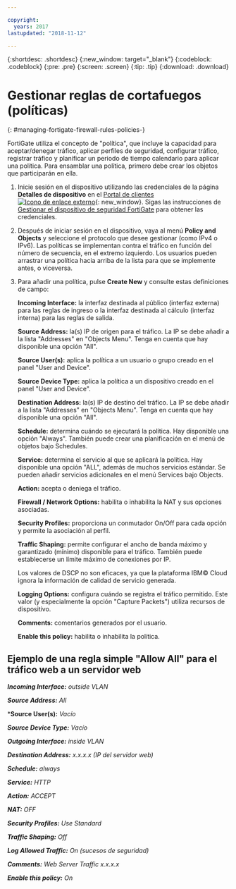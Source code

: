 ```yaml
---

copyright:
  years: 2017
lastupdated: "2018-11-12"

---
```


{:shortdesc: .shortdesc}
{:new_window: target="_blank"}
{:codeblock: .codeblock}
{:pre: .pre}
{:screen: .screen}
{:tip: .tip}
{:download: .download}

# Gestionar reglas de cortafuegos (políticas)
{: #managing-fortigate-firewall-rules-policies-}

FortiGate utiliza el concepto de "política", que incluye la capacidad para aceptar/denegar tráfico, aplicar perfiles de seguridad, configurar tráfico, registrar tráfico y planificar un periodo de tiempo calendario para aplicar una política. Para ensamblar una política, primero debe crear los objetos que participarán en ella. 

1. Inicie sesión en el dispositivo utilizando las credenciales de la página **Detalles de dispositivo** en el [Portal de clientes ![Icono de enlace externo](../../icons/launch-glyph.svg "Icono de enlace externo")](https://control.softlayer.com/){: new_window}. Sigas las instrucciones de [Gestionar el dispositivo de seguridad FortiGate](/docs/infrastructure/fortigate-1g?topic=fortigate-1g-managing-the-fortigate-security-appliance-1gbps) para obtener las credenciales.
2. Después de iniciar sesión en el dispositivo, vaya al menú **Policy and Objects** y seleccione el protocolo que desee gestionar (como IPv4 o IPv6). Las políticas se implementan contra el tráfico en función del número de secuencia, en el extremo izquierdo. Los usuarios pueden arrastrar una política hacia arriba de la lista para que se implemente antes, o viceversa.
3. Para añadir una política, pulse **Create New** y consulte estas definiciones de campo:

    **Incoming Interface:** la interfaz destinada al público (interfaz externa) para las reglas de ingreso o la interfaz destinada al cálculo (interfaz interna) para las reglas de salida.

    **Source Address:** la(s) IP de origen para el tráfico. La IP se debe añadir a la lista "Addresses" en "Objects Menu". Tenga en cuenta que hay disponible una opción "All".

    **Source User(s):** aplica la política a un usuario o grupo creado en el panel "User and Device".

    **Source Device Type:** aplica la política a un dispositivo creado en el panel "User and Device".

    **Destination Address:** la(s) IP de destino del tráfico. La IP se debe añadir a la lista "Addresses" en "Objects Menu". Tenga en cuenta que hay disponible una opción "All".

    **Schedule:** determina cuándo se ejecutará la política. Hay disponible una opción "Always". También puede crear una planificación en el menú de objetos bajo Schedules.

    **Service:** determina el servicio al que se aplicará la política. Hay disponible una opción "ALL", además de muchos servicios estándar. Se pueden añadir servicios adicionales en el menú Services bajo Objects.

    **Action:** acepta o deniega el tráfico. 

    **Firewall / Network Options:** habilita o inhabilita la NAT y sus opciones asociadas.

    **Security Profiles:** proporciona un conmutador On/Off para cada opción y permite la asociación al perfil.

    **Traffic Shaping:** permite configurar el ancho de banda máximo y garantizado (mínimo) disponible para el tráfico. También puede establecerse un límite máximo de conexiones por IP. 

    Los valores de DSCP no son eficaces, ya que la plataforma IBM© Cloud ignora la información de calidad de servicio generada.

    **Logging Options:** configura cuándo se registra el tráfico permitido. Este valor (y especialmente la opción "Capture Packets") utiliza recursos de dispositivo.

    **Comments:** comentarios generados por el usuario.

    **Enable this policy:** habilita o inhabilita la política.

## Ejemplo de una regla simple "Allow All" para el tráfico web a un servidor web

***Incoming Interface:*** *outside VLAN*

***Source Address:*** *All*

***Source User(s):** *Vacío*

***Source Device Type:*** *Vacío*

***Outgoing Interface:*** *inside VLAN*

***Destination Address:*** *x.x.x.x (IP del servidor web)*

***Schedule:*** *always*

***Service:*** *HTTP*

***Action:*** *ACCEPT*

***NAT:*** *OFF*

***Security Profiles:*** *Use Standard*

***Traffic Shaping:*** *Off*

***Log Allowed Traffic:*** *On (sucesos de seguridad)*

***Comments:*** *Web Server Traffic x.x.x.x*

***Enable this policy:*** *On*

